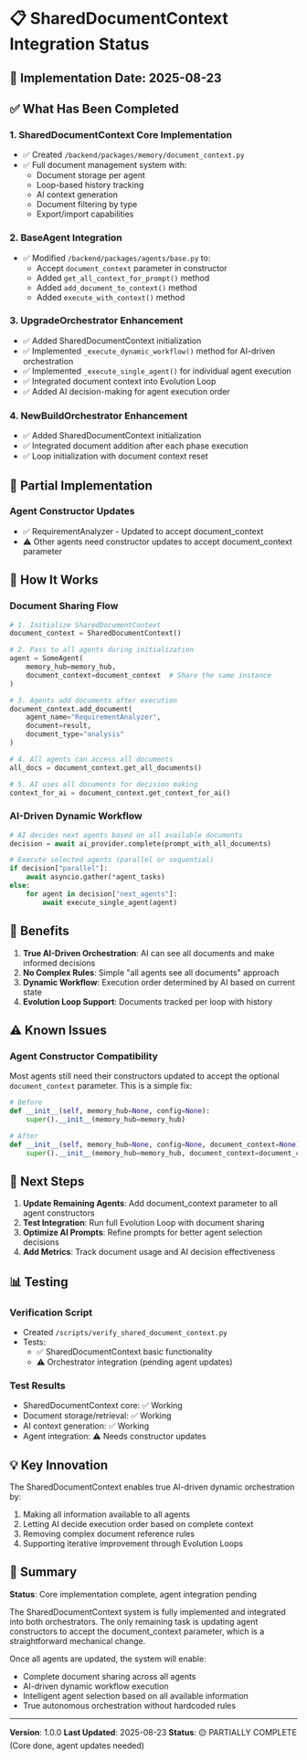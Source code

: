 # 📋 SharedDocumentContext Integration Status

## 📅 Implementation Date: 2025-08-23

## ✅ What Has Been Completed

### 1. **SharedDocumentContext Core Implementation**
- ✅ Created `/backend/packages/memory/document_context.py`
- ✅ Full document management system with:
  - Document storage per agent
  - Loop-based history tracking
  - AI context generation
  - Document filtering by type
  - Export/import capabilities

### 2. **BaseAgent Integration**
- ✅ Modified `/backend/packages/agents/base.py` to:
  - Accept `document_context` parameter in constructor
  - Added `get_all_context_for_prompt()` method
  - Added `add_document_to_context()` method
  - Added `execute_with_context()` method

### 3. **UpgradeOrchestrator Enhancement**
- ✅ Added SharedDocumentContext initialization
- ✅ Implemented `_execute_dynamic_workflow()` method for AI-driven orchestration
- ✅ Implemented `_execute_single_agent()` for individual agent execution
- ✅ Integrated document context into Evolution Loop
- ✅ Added AI decision-making for agent execution order

### 4. **NewBuildOrchestrator Enhancement**
- ✅ Added SharedDocumentContext initialization
- ✅ Integrated document addition after each phase execution
- ✅ Loop initialization with document context reset

## 🔧 Partial Implementation

### Agent Constructor Updates
- ✅ RequirementAnalyzer - Updated to accept document_context
- ⚠️ Other agents need constructor updates to accept document_context parameter

## 📝 How It Works

### Document Sharing Flow
```python
# 1. Initialize SharedDocumentContext
document_context = SharedDocumentContext()

# 2. Pass to all agents during initialization
agent = SomeAgent(
    memory_hub=memory_hub,
    document_context=document_context  # Share the same instance
)

# 3. Agents add documents after execution
document_context.add_document(
    agent_name="RequirementAnalyzer",
    document=result,
    document_type="analysis"
)

# 4. All agents can access all documents
all_docs = document_context.get_all_documents()

# 5. AI uses all documents for decision making
context_for_ai = document_context.get_context_for_ai()
```

### AI-Driven Dynamic Workflow
```python
# AI decides next agents based on all available documents
decision = await ai_provider.complete(prompt_with_all_documents)

# Execute selected agents (parallel or sequential)
if decision["parallel"]:
    await asyncio.gather(*agent_tasks)
else:
    for agent in decision["next_agents"]:
        await execute_single_agent(agent)
```

## 🚀 Benefits

1. **True AI-Driven Orchestration**: AI can see all documents and make informed decisions
2. **No Complex Rules**: Simple "all agents see all documents" approach
3. **Dynamic Workflow**: Execution order determined by AI based on current state
4. **Evolution Loop Support**: Documents tracked per loop with history

## ⚠️ Known Issues

### Agent Constructor Compatibility
Most agents still need their constructors updated to accept the optional `document_context` parameter. This is a simple fix:

```python
# Before
def __init__(self, memory_hub=None, config=None):
    super().__init__(memory_hub=memory_hub)

# After  
def __init__(self, memory_hub=None, config=None, document_context=None):
    super().__init__(memory_hub=memory_hub, document_context=document_context)
```

## 🔄 Next Steps

1. **Update Remaining Agents**: Add document_context parameter to all agent constructors
2. **Test Integration**: Run full Evolution Loop with document sharing
3. **Optimize AI Prompts**: Refine prompts for better agent selection decisions
4. **Add Metrics**: Track document usage and AI decision effectiveness

## 📊 Testing

### Verification Script
- Created `/scripts/verify_shared_document_context.py`
- Tests:
  - ✅ SharedDocumentContext basic functionality
  - ⚠️ Orchestrator integration (pending agent updates)

### Test Results
- SharedDocumentContext core: ✅ Working
- Document storage/retrieval: ✅ Working
- AI context generation: ✅ Working
- Agent integration: ⚠️ Needs constructor updates

## 💡 Key Innovation

The SharedDocumentContext enables true AI-driven dynamic orchestration by:
1. Making all information available to all agents
2. Letting AI decide execution order based on complete context
3. Removing complex document reference rules
4. Supporting iterative improvement through Evolution Loops

## 📌 Summary

**Status**: Core implementation complete, agent integration pending

The SharedDocumentContext system is fully implemented and integrated into both orchestrators. The only remaining task is updating agent constructors to accept the document_context parameter, which is a straightforward mechanical change.

Once all agents are updated, the system will enable:
- Complete document sharing across all agents
- AI-driven dynamic workflow execution
- Intelligent agent selection based on all available information
- True autonomous orchestration without hardcoded rules

---

**Version**: 1.0.0
**Last Updated**: 2025-08-23
**Status**: 🟡 PARTIALLY COMPLETE (Core done, agent updates needed)